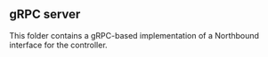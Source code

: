 **gRPC server**
----

This folder contains a gRPC-based implementation of a Northbound interface for the controller.
